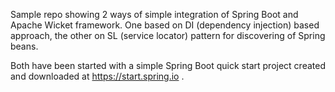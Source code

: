 Sample repo showing 2 ways of simple integration of Spring Boot and Apache Wicket framework.
One based on DI (dependency injection) based approach, the other on SL (service locator) pattern 
for discovering of Spring beans.

Both have been started with a simple Spring Boot quick start project 
created and downloaded at https://start.spring.io . 


